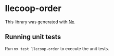 # llecoop-order

This library was generated with [Nx](https://nx.dev).

## Running unit tests

Run `nx test llecoop-order` to execute the unit tests.

